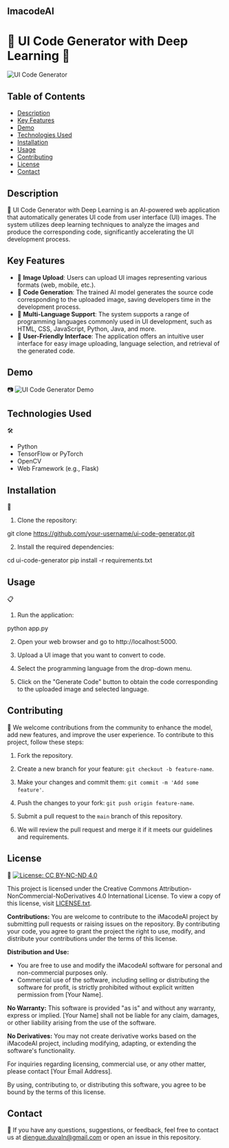 ## ImacodeAI
# 🚀 UI Code Generator with Deep Learning 🎨

![UI Code Generator](https://example.com/ui-code-generator.png)

## Table of Contents
- [Description](#description)
- [Key Features](#key-features)
- [Demo](#demo)
- [Technologies Used](#technologies-used)
- [Installation](#installation)
- [Usage](#usage)
- [Contributing](#contributing)
- [License](#license)
- [Contact](#contact)

## Description
📝 UI Code Generator with Deep Learning is an AI-powered web application that automatically generates UI code from user interface (UI) images.
The system utilizes deep learning techniques to analyze the images and produce the corresponding code, significantly accelerating the UI development process.

## Key Features
- 🔑 **Image Upload**: Users can upload UI images representing various formats (web, mobile, etc.).
- 🔑 **Code Generation**: The trained AI model generates the source code corresponding to the uploaded image, saving developers time in the development process.
- 🔑 **Multi-Language Support**: The system supports a range of programming languages commonly used in UI development, such as HTML, CSS, JavaScript, Python, Java, and more.
- 🔑 **User-Friendly Interface**: The application offers an intuitive user interface for easy image uploading, language selection, and retrieval of the generated code.

## Demo
📷 ![UI Code Generator Demo](https://example.com/ui-code-generator-demo.gif)

## Technologies Used
🛠️
- Python
- TensorFlow or PyTorch
- OpenCV
- Web Framework (e.g., Flask)

## Installation
🚀
1. Clone the repository:

git clone https://github.com/your-username/ui-code-generator.git

2. Install the required dependencies:

cd ui-code-generator
pip install -r requirements.txt

## Usage
📋
1. Run the application:

python app.py

2. Open your web browser and go to http://localhost:5000.

3. Upload a UI image that you want to convert to code.

4. Select the programming language from the drop-down menu.

5. Click on the "Generate Code" button to obtain the code corresponding to the uploaded image and selected language.

## Contributing
🤝
We welcome contributions from the community to enhance the model, add new features, and improve the user experience. To contribute to this project, follow these steps:

1. Fork the repository.

2. Create a new branch for your feature: `git checkout -b feature-name`.

3. Make your changes and commit them: `git commit -m 'Add some feature'`.

4. Push the changes to your fork: `git push origin feature-name`.

5. Submit a pull request to the `main` branch of this repository.

6. We will review the pull request and merge it if it meets our guidelines and requirements.

## License
📝
[![License: CC BY-NC-ND 4.0](https://img.shields.io/badge/License-CC%20BY--NC--ND%204.0-lightgrey.svg)](https://creativecommons.org/licenses/by-nc-nd/4.0/)

This project is licensed under the Creative Commons Attribution-NonCommercial-NoDerivatives 4.0 International License. To view a copy of this license, visit [LICENSE.txt](LICENSE.txt).

**Contributions:** You are welcome to contribute to the iMacodeAI project by submitting pull requests or raising issues on the repository. By contributing your code, you agree to grant the project the right to use, modify, and distribute your contributions under the terms of this license.

**Distribution and Use:**
- You are free to use and modify the iMacodeAI software for personal and non-commercial purposes only.
- Commercial use of the software, including selling or distributing the software for profit, is strictly prohibited without explicit written permission from [Your Name].

**No Warranty:**
This software is provided "as is" and without any warranty, express or implied. [Your Name] shall not be liable for any claim, damages, or other liability arising from the use of the software.

**No Derivatives:**
You may not create derivative works based on the iMacodeAI project, including modifying, adapting, or extending the software's functionality.

For inquiries regarding licensing, commercial use, or any other matter, please contact [Your Email Address].

By using, contributing to, or distributing this software, you agree to be bound by the terms of this license.

## Contact
📧
If you have any questions, suggestions, or feedback, feel free to contact us at diengue.duvaln@gmail.com or open an issue in this repository.
